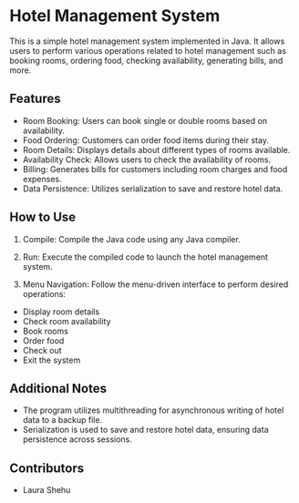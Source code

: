 
# Hotel Management System

This is a simple hotel management system implemented in Java. It allows users to perform various operations related to hotel management such as booking rooms, ordering food, checking availability, generating bills, and more.

## Features

-  Room Booking:  Users can book single or double rooms based on availability.
-  Food Ordering:  Customers can order food items during their stay.
-  Room Details:  Displays details about different types of rooms available.
-  Availability Check:  Allows users to check the availability of rooms.
-  Billing:  Generates bills for customers including room charges and food expenses.
-  Data Persistence:  Utilizes serialization to save and restore hotel data.

## How to Use

1. Compile: Compile the Java code using any Java compiler.
   
2.  Run:  Execute the compiled code to launch the hotel management system.

3.  Menu Navigation:  Follow the menu-driven interface to perform desired operations:
   - Display room details
   - Check room availability
   - Book rooms
   - Order food
   - Check out
   - Exit the system

## Additional Notes

- The program utilizes multithreading for asynchronous writing of hotel data to a backup file.
- Serialization is used to save and restore hotel data, ensuring data persistence across sessions.

## Contributors

- Laura Shehu

